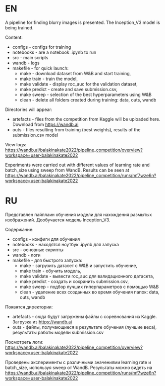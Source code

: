 # EN

A pipeline for finding blurry images is presented. The Inception_V3 model is being trained.


Content:
- configs - configs for training
- notebooks - are a notebook .ipynb to run
- src - main scripts
- wandb - logs
- makefile - for quick launch:
     - make - download dataset from W&B and start training,
     - make train - train the model,
     - make validate - display roc_auc for the validation dataset,
     - make predict - create and save submission.csv,
     - make sweep - selection of the best hyperparameters using W&B
     - clean - delete all folders created during training: data, outs, wandb

Directories will appear:
- artefacts - files from the competition from Kaggle will be uploaded here. Download from https://wandb.ai
- outs - files resulting from training (best weights), results of the submission.csv model

View logs: https://wandb.ai/balakinakate2022/pipeline_competition/overview?workspace=user-balakinakate2022

Experiments were carried out with different values of learning rate and batch_size using sweep from WandB. Results can be seen at https://wandb.ai/balakinakate2022/pipeline_competition/runs/mf7wze6n?workspace=user-balakinakate2022

# RU

Представлен пайплаин обучения модели для нахождения размытых изображений. Дообучается модель Inception_V3.


Содержание:
- configs - конфиги для обучения
- notebooks - находятся ноутбук .ipynb для запуска
- src - основные скрипты
- wandb - логи
- makefile - для быстрого запуска: 
    - make - загрузить датасет с W&B и запустить обучение, 
    - make train - обучить модель,
    - make validate - вывести roc_auc для валидационного датасета, 
    - make predict - создать и сохранить submission.csv, 
    - make sweep - подбор лучших гиперпараметров с помощью W&B
    - clean - удаление всех созданных во время обучения папок: data, outs, wandb

Появятся директории:
- artefacts - сюда будут загружены файлы с соревнования из Kaggle. Загрузка из https://wandb.ai
- outs - файлы, получающиеся в результате обучения (лучшие веса), результаты работы модели submission.csv

Посмотреть логи: https://wandb.ai/balakinakate2022/pipeline_competition/overview?workspace=user-balakinakate2022

Проведены эксперименты с различными значениями learning rate и batch_size, используя sweep от WandB. Результаты можно видеть на https://wandb.ai/balakinakate2022/pipeline_competition/runs/mf7wze6n?workspace=user-balakinakate2022
